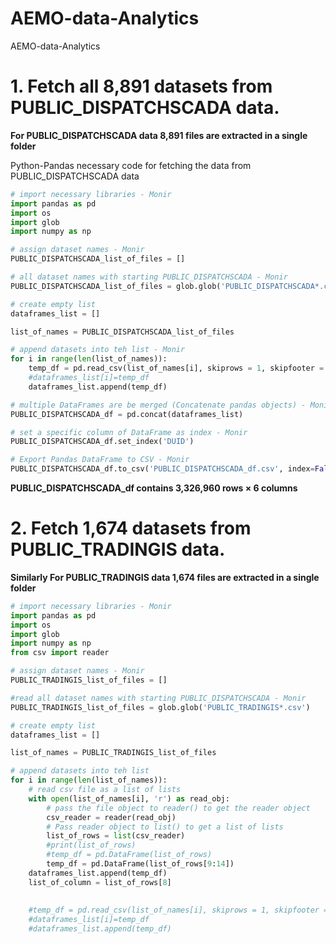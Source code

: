 # AEMO-data-Analytics
AEMO-data-Analytics

# 1. Fetch all 8,891 datasets from PUBLIC_DISPATCHSCADA data.

**For PUBLIC_DISPATCHSCADA data 8,891 files are extracted in a single folder** 

Python-Pandas necessary code for fetching the data from PUBLIC_DISPATCHSCADA data

```python
# import necessary libraries - Monir
import pandas as pd
import os
import glob
import numpy as np

# assign dataset names - Monir
PUBLIC_DISPATCHSCADA_list_of_files = []

# all dataset names with starting PUBLIC_DISPATCHSCADA - Monir
PUBLIC_DISPATCHSCADA_list_of_files = glob.glob('PUBLIC_DISPATCHSCADA*.csv')

# create empty list
dataframes_list = []

list_of_names = PUBLIC_DISPATCHSCADA_list_of_files

# append datasets into teh list - Monir
for i in range(len(list_of_names)):
    temp_df = pd.read_csv(list_of_names[i], skiprows = 1, skipfooter = 1)
    #dataframes_list[i]=temp_df
    dataframes_list.append(temp_df)

# multiple DataFrames are be merged (Concatenate pandas objects) - Monir
PUBLIC_DISPATCHSCADA_df = pd.concat(dataframes_list)

# set a specific column of DataFrame as index - Monir
PUBLIC_DISPATCHSCADA_df.set_index('DUID')

# Export Pandas DataFrame to CSV - Monir
PUBLIC_DISPATCHSCADA_df.to_csv('PUBLIC_DISPATCHSCADA_df.csv', index=False)
```
**PUBLIC_DISPATCHSCADA_df contains 3,326,960 rows × 6 columns**

# 2. Fetch 1,674 datasets from PUBLIC_TRADINGIS data.

**Similarly For PUBLIC_TRADINGIS data 1,674 files are extracted in a single folder** 

```python
# import necessary libraries - Monir
import pandas as pd
import os
import glob
import numpy as np
from csv import reader

# assign dataset names - Monir
PUBLIC_TRADINGIS_list_of_files = []

#read all dataset names with starting PUBLIC_DISPATCHSCADA - Monir
PUBLIC_TRADINGIS_list_of_files = glob.glob('PUBLIC_TRADINGIS*.csv')

# create empty list
dataframes_list = []

list_of_names = PUBLIC_TRADINGIS_list_of_files

# append datasets into teh list
for i in range(len(list_of_names)):
    # read csv file as a list of lists
    with open(list_of_names[i], 'r') as read_obj:
        # pass the file object to reader() to get the reader object
        csv_reader = reader(read_obj)
        # Pass reader object to list() to get a list of lists
        list_of_rows = list(csv_reader)
        #print(list_of_rows)
        #temp_df = pd.DataFrame(list_of_rows)
        temp_df = pd.DataFrame(list_of_rows[9:14])
    dataframes_list.append(temp_df)
    list_of_column = list_of_rows[8]
    
    
    #temp_df = pd.read_csv(list_of_names[i], skiprows = 1, skipfooter = 1)
    #dataframes_list[i]=temp_df
    #dataframes_list.append(temp_df)
    

```

